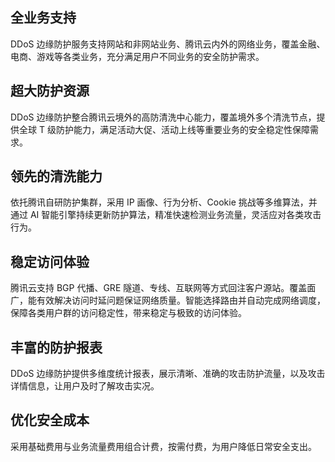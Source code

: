 ## 全业务支持
DDoS 边缘防护服务支持网站和非网站业务、腾讯云内外的网络业务，覆盖金融、电商、游戏等各类业务，充分满足用户不同业务的安全防护需求。

## 超大防护资源
DDoS 边缘防护整合腾讯云境外的高防清洗中心能力，覆盖境外多个清洗节点，提供全球 T 级防护能力，满足活动大促、活动上线等重要业务的安全稳定性保障需求。

## 领先的清洗能力
依托腾讯自研防护集群，采用 IP 画像、行为分析、Cookie 挑战等多维算法，并通过 AI 智能引擎持续更新防护算法，精准快速检测业务流量，灵活应对各类攻击行为。

## 稳定访问体验
腾讯云支持 BGP 代播、GRE 隧道、专线、互联网等方式回注客户源站。覆盖面广，能有效解决访问时延问题保证网络质量。智能选择路由并自动完成网络调度，保障各类用户群的访问稳定性，带来稳定与极致的访问体验。

## 丰富的防护报表
DDoS 边缘防护提供多维度统计报表，展示清晰、准确的攻击防护流量，以及攻击详情信息，让用户及时了解攻击实况。

## 优化安全成本
采用基础费用与业务流量费用组合计费，按需付费，为用户降低日常安全支出。

